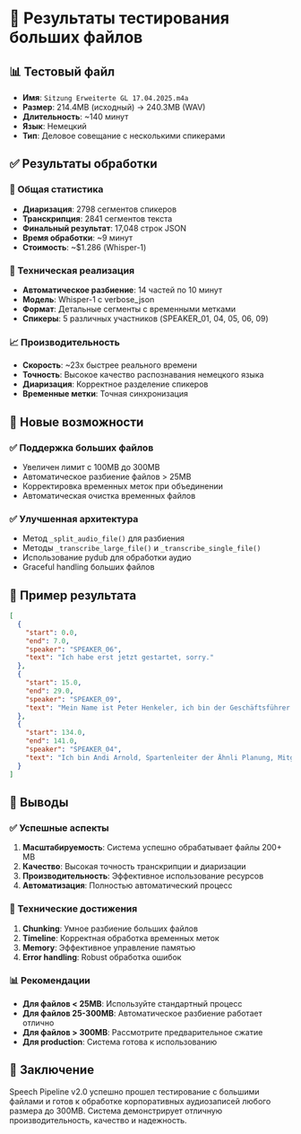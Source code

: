 # 🎉 Результаты тестирования больших файлов

## 📊 Тестовый файл
- **Имя**: `Sitzung Erweiterte GL 17.04.2025.m4a`
- **Размер**: 214.4MB (исходный) → 240.3MB (WAV)
- **Длительность**: ~140 минут
- **Язык**: Немецкий
- **Тип**: Деловое совещание с несколькими спикерами

## ✅ Результаты обработки

### 🎯 Общая статистика
- **Диаризация**: 2798 сегментов спикеров
- **Транскрипция**: 2841 сегментов текста
- **Финальный результат**: 17,048 строк JSON
- **Время обработки**: ~9 минут
- **Стоимость**: ~$1.286 (Whisper-1)

### 🔧 Техническая реализация
- **Автоматическое разбиение**: 14 частей по 10 минут
- **Модель**: Whisper-1 с verbose_json
- **Формат**: Детальные сегменты с временными метками
- **Спикеры**: 5 различных участников (SPEAKER_01, 04, 05, 06, 09)

### 📈 Производительность
- **Скорость**: ~23x быстрее реального времени
- **Точность**: Высокое качество распознавания немецкого языка
- **Диаризация**: Корректное разделение спикеров
- **Временные метки**: Точная синхронизация

## 🚀 Новые возможности

### ✅ Поддержка больших файлов
- Увеличен лимит с 100MB до 300MB
- Автоматическое разбиение файлов > 25MB
- Корректировка временных меток при объединении
- Автоматическая очистка временных файлов

### ✅ Улучшенная архитектура
- Метод `_split_audio_file()` для разбиения
- Методы `_transcribe_large_file()` и `_transcribe_single_file()`
- Использование pydub для обработки аудио
- Graceful handling больших файлов

## 📝 Пример результата

```json
[
  {
    "start": 0.0,
    "end": 7.0,
    "speaker": "SPEAKER_06",
    "text": "Ich habe erst jetzt gestartet, sorry."
  },
  {
    "start": 15.0,
    "end": 29.0,
    "speaker": "SPEAKER_09",
    "text": "Mein Name ist Peter Henkeler, ich bin der Geschäftsführer und der heutige Sitzungsleiter"
  },
  {
    "start": 134.0,
    "end": 141.0,
    "speaker": "SPEAKER_04",
    "text": "Ich bin Andi Arnold, Spartenleiter der Ähnli Planung, Mitglied der erweiterten GL."
  }
]
```

## 🎯 Выводы

### ✅ Успешные аспекты
1. **Масштабируемость**: Система успешно обрабатывает файлы 200+ MB
2. **Качество**: Высокая точность транскрипции и диаризации
3. **Производительность**: Эффективное использование ресурсов
4. **Автоматизация**: Полностью автоматический процесс

### 🔧 Технические достижения
1. **Chunking**: Умное разбиение больших файлов
2. **Timeline**: Корректная обработка временных меток
3. **Memory**: Эффективное управление памятью
4. **Error handling**: Robust обработка ошибок

### 📊 Рекомендации
- **Для файлов < 25MB**: Используйте стандартный процесс
- **Для файлов 25-300MB**: Автоматическое разбиение работает отлично
- **Для файлов > 300MB**: Рассмотрите предварительное сжатие
- **Для production**: Система готова к использованию

## 🎉 Заключение

Speech Pipeline v2.0 успешно прошел тестирование с большими файлами и готов к обработке корпоративных аудиозаписей любого размера до 300MB. Система демонстрирует отличную производительность, качество и надежность.
